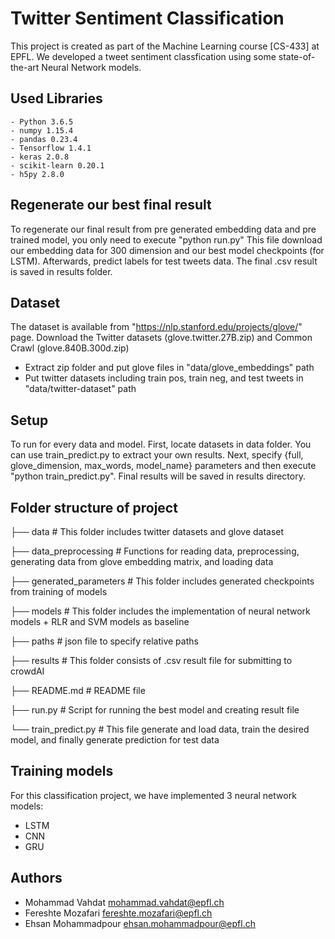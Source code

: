 # Twitter Sentiment Classification
This project is created as part of the Machine Learning course [CS-433] at EPFL. We developed a tweet sentiment classfication using some state-of-the-art Neural Network models.

## Used Libraries
```
- Python 3.6.5
- numpy 1.15.4
- pandas 0.23.4
- Tensorflow 1.4.1
- keras 2.0.8
- scikit-learn 0.20.1
- h5py 2.8.0
```

## Regenerate our best final result
To regenerate our final result from pre generated embedding data and pre trained model, you only need to execute "python run.py"
This file download our embedding data for 300 dimension and our best model checkpoints (for LSTM). Afterwards, predict labels for test tweets data. The final .csv result is saved in results folder.

## Dataset
The dataset is available from "https://nlp.stanford.edu/projects/glove/" page. Download the Twitter datasets (glove.twitter.27B.zip) and Common Crawl (glove.840B.300d.zip)
- Extract zip folder and put glove files in "data/glove_embeddings" path
- Put twitter datasets including train pos, train neg, and test tweets in "data/twitter-dataset" path

## Setup
To run for every data and model. First, locate datasets in data folder. You can use train_predict.py to extract your own results. Next, specify {full, glove_dimension, max_words, model_name} parameters and then execute "python train_predict.py". Final results will be saved in results directory.

## Folder structure of project
├── data                   # This folder includes twitter datasets and glove dataset

├── data_preprocessing     # Functions for reading data, preprocessing, generating data from glove embedding matrix, and loading data

├── generated_parameters   # This folder includes generated checkpoints from training of models

├── models                 # This folder includes the implementation of neural network models + RLR and SVM models as baseline

├── paths                  # json file to specify relative paths

├── results                # This folder consists of .csv result file for submitting to crowdAI

├── README.md              # README file

├── run.py                 # Script for running the best model and creating result file

└── train_predict.py       # This file generate and load data, train the desired model, and finally generate prediction for test data

## Training models
For this classification project, we have implemented 3 neural network models:
- LSTM
- CNN
- GRU 

## Authors
- Mohammad Vahdat    			mohammad.vahdat@epfl.ch
- Fereshte Mozafari   			fereshte.mozafari@epfl.ch
- Ehsan Mohammadpour  			ehsan.mohammadpour@epfl.ch
